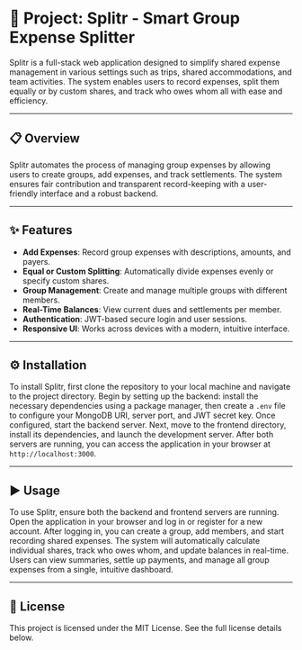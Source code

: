 # 💸 Project: Splitr - Smart Group Expense Splitter

Splitr is a full-stack web application designed to simplify shared expense management in various settings such as trips, shared accommodations, and team activities. The system enables users to record expenses, split them equally or by custom shares, and track who owes whom all with ease and efficiency.

---

## 📋 Overview

Splitr automates the process of managing group expenses by allowing users to create groups, add expenses, and track settlements. The system ensures fair contribution and transparent record-keeping with a user-friendly interface and a robust backend.

---

## ✨ Features

- **Add Expenses**: Record group expenses with descriptions, amounts, and payers.
- **Equal or Custom Splitting**: Automatically divide expenses evenly or specify custom shares.
- **Group Management**: Create and manage multiple groups with different members.
- **Real-Time Balances**: View current dues and settlements per member.
- **Authentication**: JWT-based secure login and user sessions.
- **Responsive UI**: Works across devices with a modern, intuitive interface.

---

## ⚙️ Installation
To install Splitr, first clone the repository to your local machine and navigate to the project directory. Begin by setting up the backend: install the necessary dependencies using a package manager, then create a `.env` file to configure your MongoDB URI, server port, and JWT secret key. Once configured, start the backend server. Next, move to the frontend directory, install its dependencies, and launch the development server. After both servers are running, you can access the application in your browser at `http://localhost:3000`.

---

## ▶️ Usage

To use Splitr, ensure both the backend and frontend servers are running. Open the application in your browser and log in or register for a new account. After logging in, you can create a group, add members, and start recording shared expenses. The system will automatically calculate individual shares, track who owes whom, and update balances in real-time. Users can view summaries, settle up payments, and manage all group expenses from a single, intuitive dashboard.

---

## 📝 License

This project is licensed under the MIT License.
See the full license details below.

